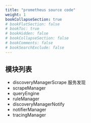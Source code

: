 ```yaml
---
title: "prometheus source code"
weight: 1
bookCollapseSection: true
# bookFlatSection: false
# bookToc: true
# bookHidden: false
# bookCollapseSection: false
# bookComments: false
# bookSearchExclude: false
---
```

## 模块列表

- discoveryManagerScrape 服务发现
- scrapeManager
- queryEngine
- ruleManager
- discoveryManagerNotify
- notifierManager
- tracingManager



